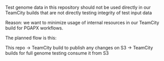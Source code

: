 Test genome data in this repository should not be used directly in our TeamCity builds that are not directly testing integrity of test input data

Reason: we want to minimize usage of internal resources in our TeamCity build for PGAPX workflows.

The planned flow is this:

This repo -> TeamCity build to publish any changes on S3 -> TeamCity builds for full genome testing consume it from S3
